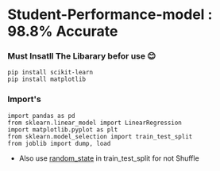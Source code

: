 # Student-Performance-model : 98.8% Accurate
### Must Insatll The Libarary befor use 😊
```
pip install scikit-learn
pip install matplotlib
```
### Import's
```
import pandas as pd
from sklearn.linear_model import LinearRegression
import matplotlib.pyplot as plt
from sklearn.model_selection import train_test_split
from joblib import dump, load 
```
- Also use [random_state](https://scikit-learn.org/stable/modules/generated/sklearn.model_selection.train_test_split.html) in train_test_split for not Shuffle
